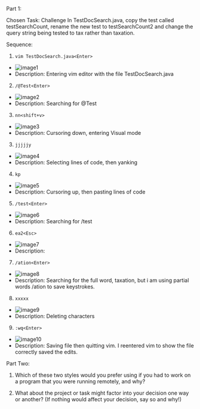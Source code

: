 Part 1:

Chosen Task: Challenge In TestDocSearch.java, copy the test called testSearchCount, rename the new test to testSearchCount2 and change the query string being tested to tax rather than taxation. 

Sequence: 

1.  `vim TestDocSearch.java<Enter>` 
- ![image1](/images/week7-screenshot1.png)
- Description: Entering vim editor with the file TestDocSearch.java 

2. `/@Test<Enter>`
- ![image2](/images/week7-screenshot2.png)
- Description: Searching for @Test

3. `nn<shift+v>`
- ![image3](/images/week7-screenshot3.png)
- Description: Cursoring down, entering Visual mode

3. `jjjjjy`
- ![image4](/images/week7-screenshot4.png)
- Description: Selecting lines of code, then yanking 

4. `kp`
- ![image5](/images/week7-screenshot5.png)
- Description: Cursoring up, then pasting lines of code

5. `/test<Enter>`
- ![image6](/images/week7-screenshot6.png)
- Description: Searching for /test 

6. `ea2<Esc>`
- ![image7](/images/week7-screenshot7.png)
- Description: 

7. `/ation<Enter>` 
- ![image8](/images/week7-screenshot8.png)
- Description: Searching for the full word, taxation, but i am using partial words /ation to save keystrokes.

8. `xxxxx` 
- ![image9](/images/week7-screenshot9.png)
- Description: Deleting characters 

9. `:wq<Enter>` 
- ![image10](/images/week7-screenshot10.png)
- Description: Saving file then quitting vim. I reentered vim to show the file correctly saved the edits. 


Part Two: 

1. Which of these two styles would you prefer using if you had to work on a program that you were running remotely, and why?

2. What about the project or task might factor into your decision one way or another? (If nothing would affect your decision, say so and why!)